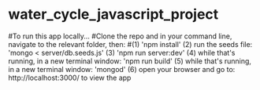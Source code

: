 # water_cycle_javascript_project

#To run this app locally...
#Clone the repo and in your command line, navigate to the relevant folder, then:
#(1) 'npm install'
(2) run the seeds file: 'mongo < server/db.seeds.js'
(3) 'npm run server:dev'
(4) while that's running, in a new terminal window: 'npm run build'
(5) while that's running, in a new terminal window: 'mongod'
(6) open your browser and go to: http://localhost:3000/ to view the app
